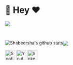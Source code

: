 <!--
**shabeersha/shabeersha** is a ✨ _special_ ✨ repository because its `README.md` (this file) appears on your GitHub profile.
-->
# 👋 Hey ❤️


![](https://komarev.com/ghpvc/?username=shabeersha&label=PROFILE+VIEWS)


<br />




![Shabeersha's github stats](https://github-readme-stats.vercel.app/api?username=shabeersha&count_private=true&show_icons=true&theme=synthwave)<a href="https://github.com/shabeersha"><img align="center" src="https://github-readme-stats.vercel.app/api/top-langs/?username=shabeersha&layout=compact&theme=tokyonight"/></a>


<p align="left">
<a href="https://open.spotify.com/playlist/4aoOSfNaoOwF3ILMd1kHxb"><img alt="Spotify" title="Spotify" height="32" width="32" src="https://raw.githubusercontent.com/peterthehan/peterthehan/master/assets/spotify.svg"></a>
<a href="https://www.youtube.com/c/techcodezzz"><img alt="Youtube" title="Youtube" height="32" width="32" src="https://raw.githubusercontent.com/peterthehan/peterthehan/master/assets/youtube.svg"></a>
<a href="https://www.linkedin.com/in/shabeeralikt/"><img alt="linkedin" title="linkedin" height="32" width="32" src="https://raw.githubusercontent.com/peterthehan/peterthehan/master/assets/linkedin.svg"></a>
</p>


<!--

Here are some ideas to get you started:

- 🔭 I’m currently working on ...
- 🌱 I’m currently learning ...
- 👯 I’m looking to collaborate on ...
- 🤔 I’m looking for help with ...
- 💬 Ask me about ...
- 📫 How to reach me: ...
- 😄 Pronouns: ...
- ⚡ Fun fact: ...

-->
